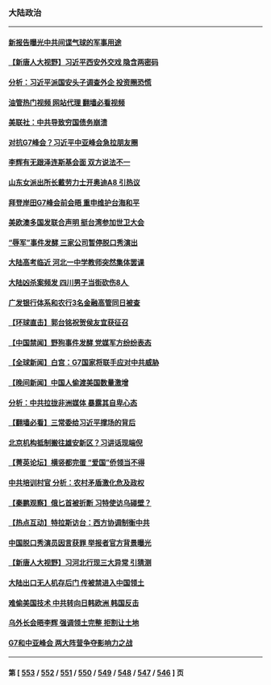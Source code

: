 ### 大陆政治
---
#### [新报告曝光中共间谍气球的军事用途](../../pages/ncid277/n13999698.md?05190845) 
#### [【新唐人大视野】习近平西安外交戏 隐含两密码](../../pages/ncid277/n13999899.md?05190845) 
#### [分析：习近平派国安头子调查外企 投资圈恐慌](../../pages/ncid277/n13999827.md?05190845) 
#### [油管热门视频 网站代理 翻墙必看视频](http://138.2.39.72:81/youtube.html?epic-marker?05190845)
#### [美联社：中共导致穷国债务崩溃](../../pages/ncid277/n13999828.md?05190845) 
#### [对抗G7峰会？习近平中亚峰会急拉朋友圈](../../pages/ncid277/n13998969.md?05190845) 
#### [李辉有无跟泽连斯基会面 双方说法不一](../../pages/ncid277/n13999810.md?05190845) 
#### [山东女派出所长戴劳力士开奥迪A8 引热议](../../pages/ncid277/n13999520.md?05190845) 
#### [拜登岸田G7峰会前会晤 重申维护台海和平](../../pages/ncid277/n13999686.md?05190845) 
#### [美欧澳多国发联合声明 挺台湾参加世卫大会](../../pages/ncid277/n13999605.md?05190845) 
#### [“辱军”事件发酵 三家公司暂停脱口秀演出](../../pages/ncid277/n13999593.md?05190845) 
#### [大陆高考临近 河北一中学教师突然集体罢课](../../pages/ncid277/n13999584.md?05190845) 
#### [大陆凶杀案频发 四川男子当街砍伤8人 ](../../pages/ncid277/n13999528.md?05190845) 
#### [广发银行体系和农行3名金融高管同日被查](../../pages/ncid277/n13999506.md?05190845) 
#### [【环球直击】郭台铭祝贺侯友宜获征召](../../pages/ncid277/n13999107.md?05190845) 
#### [【中国禁闻】野狗事件发酵 党媒军方纷纷表态](../../pages/ncid277/n13999112.md?05190845) 
#### [【全球新闻】白宫：G7国家将联手应对中共威胁](../../pages/ncid277/n13999510.md?05190845) 
#### [【晚间新闻】中国人偷渡美国数量激增](../../pages/ncid277/n13999511.md?05190845) 
#### [分析：中共拉拢非洲媒体 暴露其自卑心态](../../pages/ncid277/n13999339.md?05190845) 
#### [【翻墙必看】三常委给习近平撑场的背后](../../pages/ncid277/n13999327.md?05190845) 
#### [北京机构抵制搬往雄安新区？习讲话现端倪](../../pages/ncid277/n13999284.md?05190845) 
#### [【菁英论坛】横竖都完蛋 “爱国”侨领当不得](../../pages/ncid277/n13999230.md?05190845) 
#### [中共培训村官 分析：农村矛盾激化危及政权](../../pages/ncid277/n13999293.md?05190845) 
#### [【秦鹏观察】俄匕首被折断 习特使访乌碰壁？](../../pages/ncid277/n13999215.md?05190845) 
#### [【热点互动】特拉斯访台：西方协调制衡中共](../../pages/ncid277/n13999124.md?05190845) 
#### [中国脱口秀演员因言获罪 举报者官方背景曝光](../../pages/ncid277/n13999157.md?05190845) 
#### [【新唐人大视野】习河北行现三大异常 引猜测](../../pages/ncid277/n13999042.md?05190845) 
#### [大陆出口无人机存后门 传被禁进入中国领土](../../pages/ncid277/n13999109.md?05190845) 
#### [难偷美国技术 中共转向日韩欧洲 韩国反击](../../pages/ncid277/n13999113.md?05190845) 
#### [乌外长会晤李辉 强调领土完整 拒割让土地](../../pages/ncid277/n13999046.md?05190845) 
#### [G7和中亚峰会 两大阵营争夺影响力之战](../../pages/ncid277/n13999040.md?05190845) 

---
#### 第 [ [553](./553.md?05190845) / [552](./552.md?05190845) / [551](./551.md?05190845) / [550](./550.md?05190845) / [549](./549.md?05190845) / [548](./548.md?05190845) / [547](./547.md?05190845) / [546](./546.md?05190845) ] 页

